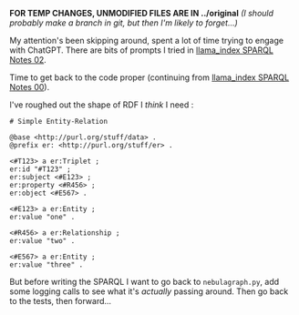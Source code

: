 <!-- title: llama_index SPARQL Notes 00 -->

**FOR TEMP CHANGES, UNMODIFIED FILES ARE IN ../original**
_(I should probably make a branch in git, but then I'm likely to forget...)_

My attention's been skipping around, spent a lot of time trying to engage with ChatGPT. There are bits of prompts I tried in [llama_index SPARQL Notes 02](/blog/llama-sparql-02).

Time to get back to the code proper (continuing from [llama_index SPARQL Notes 00](/blog/llama-sparql-00)).

I've roughed out the shape of RDF I _think_ I need :

```
# Simple Entity-Relation

@base <http://purl.org/stuff/data> .
@prefix er: <http://purl.org/stuff/er> .

<#T123> a er:Triplet ;
er:id "#T123" ;
er:subject <#E123> ;
er:property <#R456> ;
er:object <#E567> .

<#E123> a er:Entity ;
er:value "one" .

<#R456> a er:Relationship ;
er:value "two" .

<#E567> a er:Entity ;
er:value "three" .
```

But before writing the SPARQL I want to go back to `nebulagraph.py`, add some logging calls to see what it's _actually_ passing around. Then go back to the tests, then forward...
